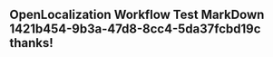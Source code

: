 <properties
ms.topic="hero-topic"
ms.test1="hero-topic"
ms.test2="test"/>

## OpenLocalization Workflow Test MarkDown 1421b454-9b3a-47d8-8cc4-5da37fcbd19c thanks!
